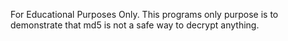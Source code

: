 For Educational Purposes Only. This programs only purpose is to demonstrate that md5 is not a safe way to decrypt anything.